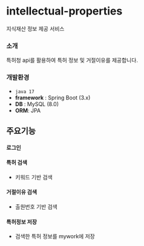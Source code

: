 # intellectual-properties


지식재산 정보 제공 서비스



### 소개
특허청 api를 활용하여 특허 정보 및 거절이유를 제공합니다.



### 개발환경
- `java 17`
- **framework** : Spring Boot (3.x)
- **DB** : MySQL (8.0)
- **ORM**: JPA


## 주요기능
#### 로그인
#### 특허 검색 
-  키워드 기반 검색
#### 거절이유 검색 
- 출원번호 기반 검색
#### 특허정보 저장
- 검색한 특허 정보를 mywork에 저장
